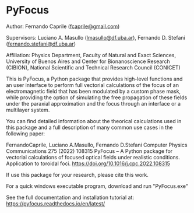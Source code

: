# PyFocus

Author: Fernando Caprile (fcaprile@gmail.com)

Supervisors: Luciano A. Masullo (lmasullo@df.uba.ar), Fernando D. Stefani (fernando.stefani@df.uba.ar)

Affiliation: Physics Department, Faculty of Natural and Exact Sciences, University of Buenos Aires and Center for Bionanoscience Research (CIBION), National Scientific and Technical Research Council (CONICET)

This is PyFocus, a Python package that provides high-level functions and an user interface to perform full vectorial calculations of the focus of an electromagnetic field that has been modulated by a custom phase mask, while providing the option of simulating the free propagation of these fields under the paraxial approximation and the focus through an interface or a multilayer system.

You can find detailed information about the theorical calculations used in this package and a full description of many common use cases in the following paper: 

FernandoCaprile, Luciano A.Masullo, Fernando D.Stefani
Computer Physics Communications 275 (2022) 108315
PyFocus – A Python package for vectorial calculations of focused optical fields under realistic conditions. Application to toroidal foci.
https://doi.org/10.1016/j.cpc.2022.108315


If use this package for your research, please cite this work.

For a quick windows executable program, download and run "PyFocus.exe"

See the full documentation and installation tutorial at: https://pyfocus.readthedocs.io/en/latest/
